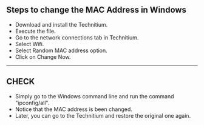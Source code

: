 ## Steps to change the MAC Address in Windows

* Download and install the Technitium.
* Execute the file.
* Go to the network connections tab in Technitium.
* Select Wifi.
* Select Random MAC address option.
* Click on Change Now.

<hr>

## CHECK

* Simply go to the Windows command line and run the command "ipconfig/all".
* Notice that the MAC address is been changed.
* Later, you can go to the Technitium and restore the original one again.